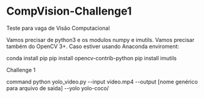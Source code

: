 # CompVision-Challenge1

Teste para vaga de Visão Computacional

Vamos precisar de python3 e os modulos numpy e imutils. Vamos precisar também do OpenCV 3+. Caso estiver usando Anaconda enviroment:

conda install pip
pip install opencv-contrib-python
pip install imutils

Challenge 1

command python yolo_video.py --input video.mp4 --output [nome genérico para arquivo de saida] --yolo yolo-coco/
